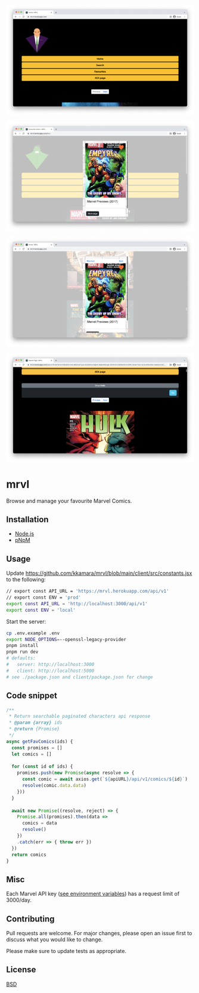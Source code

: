 ![mrvl.png](https://raw.githubusercontent.com/kkamara/useful/main/mrvl.png)

![mrvl2.png](https://raw.githubusercontent.com/kkamara/useful/main/mrvl2.png)

![mrvl3.png](https://raw.githubusercontent.com/kkamara/useful/main/mrvl3.png)

![mrvl4.png](https://raw.githubusercontent.com/kkamara/useful/main/mrvl4.png)

# mrvl
Browse and manage your favourite Marvel Comics.

## Installation

* [Node.js](https://nodejs.org/en/) 
* [pNpM](https://pnpm.io/)

## Usage

Update https://github.com/kkamara/mrvl/blob/main/client/src/constants.jsx to the following:

```bash
// export const API_URL = 'https://mrvl.herokuapp.com/api/v1'
// export const ENV = 'prod'
export const API_URL = 'http://localhost:3000/api/v1'
export const ENV = 'local'
```

Start the server:
```bash
cp .env.example .env
export NODE_OPTIONS=--openssl-legacy-provider
pnpm install
pnpm run dev
# defaults:
#   server: http://localhost:3000
#   client: http://localhost:5000
# see ./package.json and client/package.json for change
```

## Code snippet

```js
/** 
 * Return searchable paginated characters api response
 * @param {array} ids
 * @return {Promise}
 */
async getFavComics(ids) {
  const promises = []
  let comics = []

  for (const id of ids) {
    promises.push(new Promise(async resolve => {
      const comic = await axios.get(`${apiURL}/api/v1/comics/${id}`)
      resolve(comic.data.data)
    }))
  }

  await new Promise((resolve, reject) => {
    Promise.all(promises).then(data => 
      comics = data
      resolve()
    })  
    .catch(err => { throw err })
  })  
  return comics
}
```

## Misc

Each Marvel API key ([see environment variables](https://raw.githubusercontent.com/kkamara/mrvl/main/.env.example)) has a request limit of 3000/day.

## Contributing
Pull requests are welcome. For major changes, please open an issue first to discuss what you would like to change.

Please make sure to update tests as appropriate.

## License
[BSD](https://opensource.org/licenses/BSD-3-Clause)
